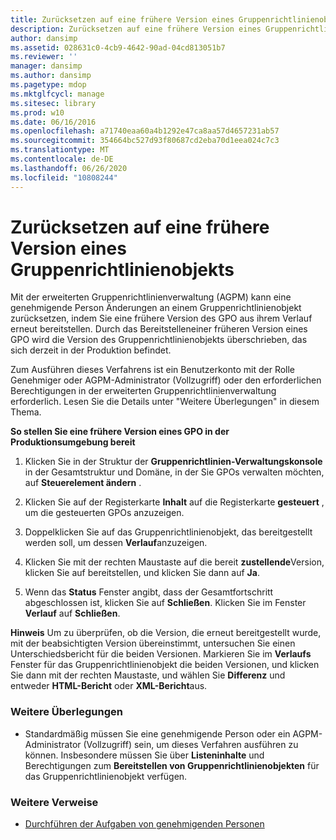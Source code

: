 ```yaml
---
title: Zurücksetzen auf eine frühere Version eines Gruppenrichtlinienobjekts
description: Zurücksetzen auf eine frühere Version eines Gruppenrichtlinienobjekts
author: dansimp
ms.assetid: 028631c0-4cb9-4642-90ad-04cd813051b7
ms.reviewer: ''
manager: dansimp
ms.author: dansimp
ms.pagetype: mdop
ms.mktglfcycl: manage
ms.sitesec: library
ms.prod: w10
ms.date: 06/16/2016
ms.openlocfilehash: a71740eaa60a4b1292e47ca8aa57d4657231ab57
ms.sourcegitcommit: 354664bc527d93f80687cd2eba70d1eea024c7c3
ms.translationtype: MT
ms.contentlocale: de-DE
ms.lasthandoff: 06/26/2020
ms.locfileid: "10808244"
---
```

# Zurücksetzen auf eine frühere Version eines Gruppenrichtlinienobjekts


Mit der erweiterten Gruppenrichtlinienverwaltung (AGPM) kann eine genehmigende Person Änderungen an einem Gruppenrichtlinienobjekt zurücksetzen, indem Sie eine frühere Version des GPO aus ihrem Verlauf erneut bereitstellen. Durch das Bereitstelleneiner früheren Version eines GPO wird die Version des Gruppenrichtlinienobjekts überschrieben, das sich derzeit in der Produktion befindet.

Zum Ausführen dieses Verfahrens ist ein Benutzerkonto mit der Rolle Genehmiger oder AGPM-Administrator (Vollzugriff) oder den erforderlichen Berechtigungen in der erweiterten Gruppenrichtlinienverwaltung erforderlich. Lesen Sie die Details unter "Weitere Überlegungen" in diesem Thema.

**So stellen Sie eine frühere Version eines GPO in der Produktionsumgebung bereit**

1.  Klicken Sie in der Struktur der **Gruppenrichtlinien-Verwaltungskonsole** in der Gesamtstruktur und Domäne, in der Sie GPOs verwalten möchten, auf **Steuerelement ändern** .

2.  Klicken Sie auf der Registerkarte **Inhalt** auf die Registerkarte **gesteuert** , um die gesteuerten GPOs anzuzeigen.

3.  Doppelklicken Sie auf das Gruppenrichtlinienobjekt, das bereitgestellt werden soll, um dessen **Verlauf**anzuzeigen.

4.  Klicken Sie mit der rechten Maustaste auf die bereit **zustellende**Version, klicken Sie auf bereitstellen, und klicken Sie dann auf **Ja**.

5.  Wenn das **Status** Fenster angibt, dass der Gesamtfortschritt abgeschlossen ist, klicken Sie auf **Schließen**. Klicken Sie im Fenster **Verlauf** auf **Schließen**.

**Hinweis**  Um zu überprüfen, ob die Version, die erneut bereitgestellt wurde, mit der beabsichtigten Version übereinstimmt, untersuchen Sie einen Unterschiedsbericht für die beiden Versionen. Markieren Sie im **Verlaufs** Fenster für das Gruppenrichtlinienobjekt die beiden Versionen, und klicken Sie dann mit der rechten Maustaste, und wählen Sie **Differenz** und entweder **HTML-Bericht** oder **XML-Bericht**aus.

 

### Weitere Überlegungen

-   Standardmäßig müssen Sie eine genehmigende Person oder ein AGPM-Administrator (Vollzugriff) sein, um dieses Verfahren ausführen zu können. Insbesondere müssen Sie über **Listeninhalte** und Berechtigungen zum **Bereitstellen von Gruppenrichtlinienobjekten** für das Gruppenrichtlinienobjekt verfügen.

### Weitere Verweise

-   [Durchführen der Aufgaben von genehmigenden Personen](performing-approver-tasks.md)

 

 





